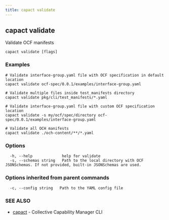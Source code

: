 ```yaml
---
title: capact validate
---
```


## capact validate

Validate OCF manifests

```
capact validate [flags]
```

### Examples

```
# Validate interface-group.yaml file with OCF specification in default location
capact validate ocf-spec/0.0.1/examples/interface-group.yaml

# Validate multiple files inside test_manifests directory
capact validate pkg/cli/test_manifests/*.yaml

# Validate interface-group.yaml file with custom OCF specification location 
capact validate -s my/ocf/spec/directory ocf-spec/0.0.1/examples/interface-group.yaml

# Validate all OCH manifests
capact validate ./och-content/**/*.yaml
```

### Options

```
  -h, --help             help for validate
  -s, --schemas string   Path to the local directory with OCF JSONSchemas. If not provided, built-in JSONSchemas are used.
```

### Options inherited from parent commands

```
  -c, --config string   Path to the YAML config file
```

### SEE ALSO

* [capact](capact.md)	 - Collective Capability Manager CLI

